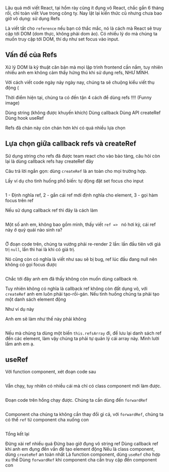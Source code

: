 Lâu quá mới viết React, tại hổm rày cũng ít đụng vô React, chắc gần 6 tháng rồi, chỉ toàn viết Vue trong công ty. Nay lật lại kiến thức cũ nhưng chưa bao giờ vô dụng: sử dụng Refs

Là viết tắt cho `reference` nếu bạn có thắc mắc, nó là cách mà React sẽ truy cập tới DOM (dom thực, không phải dom ảo). Có nhiều lý do mà chúng ta muốn truy cập tới DOM, thí dụ như set focus vào input.

## Vấn đề của Refs

Xử lý DOM là kỹ thuật căn bản mà mọi lập trình frontend cần nắm, tuy nhiên nhiều anh em không cảm thấy hứng thú khi sử dụng refs, NHƯ MÌNH.

Với cách viết code ngày nảy ngày nay, chúng ta sẽ chuộng kiểu viết thụ động (

Thời điểm hiện tại, chúng ta có đến tận 4 cách để dùng refs !!!! (Funny image)

Dùng string (không được khuyến khích)
Dùng callback
Dùng API createRef
Dùng hook useRef

Refs đã chán này còn chán hơn khi có quá nhiều lựa chọn

## Lựa chọn giữa callback refs và createRef

Sử dụng string cho refs đã được team react cho vào bảo tàng, câu hỏi còn lại là dùng callback refs hay createRef đây

Câu trả lời ngắn gọn: dùng `createRef` là an toàn cho mọi trường hợp.

Lấy ví dụ cho tình huống phổ biến: tự động đặt set focus cho input

```js
```

1 - Định nghĩa ref, 2 - gắn cái ref mới định nghĩa cho element, 3 - gọi hàm focus trên ref

Nếu sử dụng callback ref thì đây là cách làm

```js
```

Một số anh em, không bao gồm mình, thấy viết `ref => ` nó hơi kỳ, cái ref này ở quỷ quái nào sinh ra?

```js
```

Ở đoạn code trên, chúng ta vướng phải re-render 2 lần: lần đầu tiên với giá trị `null`, lần thì hai là khi có giá trị.

Nó cũng còn có nghĩa là viết như sau sẽ bị bug, ref lúc đầu đang null nên không có gọi focus được

```js
```

Chắc tới đây anh em đã thấy không còn muốn dùng callback rè.

Tuy nhiên không có nghĩa là callback ref không còn đất dụng võ, với `createRef` anh em luôn phải tạo-rồi-gán. Nếu tình huống chúng ta phải tạo một danh sách element động

Như ví dụ này

Anh em sẽ làm như thế này phải không

```js
```

Nếu mà chúng ta dùng một biến `this.refsArray` đi, để lưu lại danh sách ref đến các element, làm vậy chúng ta phải tự quản lý cái array này. Mình lười lắm anh em ạ.



## useRef

Với function component, xét đoạn code sau

```js
```

Vẫn chạy, tuy nhiên có nhiều cái mà chỉ có class component mới làm được.

```js
```

Đoạn code trên hổng chạy được. Chúng ta cần dùng đến `forwardRef`

```js

```

Component cha chúng ta không cần thay đổi gì cả, với `forwardRef`, chúng ta có thể `ref` từ component cha xuống con

```js
```

Tổng kết lại

Đừng xài ref nhiều quá
Đừng bao giờ đụng vô string ref
Dùng callback ref khi anh em đụng đến vấn đề tạo element động
Nếu là class component, dùng `createRef` an toàn nhất
Là function component, dùng `useRef` cho hợp xu thế
Dùng `forwardRef` khi component cha cần truy cập đến component con




